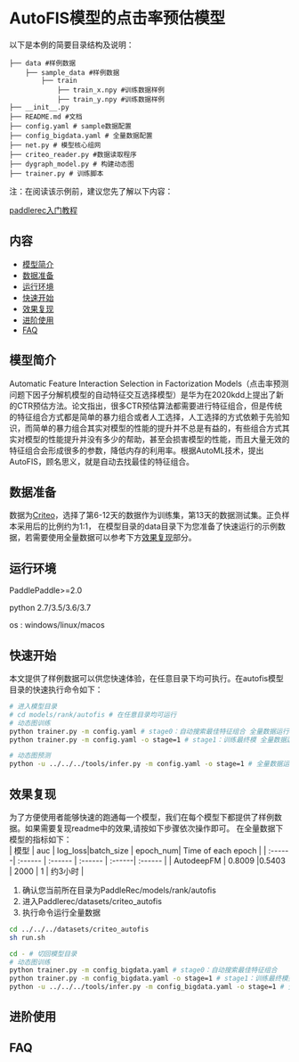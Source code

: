 # AutoFIS模型的点击率预估模型

以下是本例的简要目录结构及说明： 

```
├── data #样例数据
    ├── sample_data #样例数据
        ├── train
            ├── train_x.npy #训练数据样例
            ├── train_y.npy #训练数据样例
├── __init__.py
├── README.md #文档
├── config.yaml # sample数据配置
├── config_bigdata.yaml # 全量数据配置
├── net.py # 模型核心组网
├── criteo_reader.py #数据读取程序
├── dygraph_model.py # 构建动态图
├── trainer.py # 训练脚本
```

注：在阅读该示例前，建议您先了解以下内容：

[paddlerec入门教程](https://github.com/PaddlePaddle/PaddleRec/blob/master/README.md)

## 内容

- [模型简介](#模型简介)
- [数据准备](#数据准备)
- [运行环境](#运行环境)
- [快速开始](#快速开始)
- [效果复现](#效果复现)
- [进阶使用](#进阶使用)
- [FAQ](#FAQ)

## 模型简介
Automatic Feature Interaction Selection in Factorization Models（点击率预测问题下因子分解机模型的自动特征交互选择模型）是华为在2020kdd上提出了新的CTR预估方法。论文指出，很多CTR预估算法都需要进行特征组合，但是传统的特征组合方式都是简单的暴力组合或者人工选择，人工选择的方式依赖于先验知识，而简单的暴力组合其实对模型的性能的提升并不总是有益的，有些组合方式其实对模型的性能提升并没有多少的帮助，甚至会损害模型的性能，而且大量无效的特征组合会形成很多的参数，降低内存的利用率。根据AutoML技术，提出AutoFIS，顾名思义，就是自动去找最佳的特征组合。

## 数据准备

数据为[Criteo](http://labs.criteo.com/downloads/download-terabyte-click-log)，选择了第6-12天的数据作为训练集，第13天的数据测试集。正负样本采用后的比例约为1:1，
在模型目录的data目录下为您准备了快速运行的示例数据，若需要使用全量数据可以参考下方[效果复现](#效果复现)部分。

## 运行环境
PaddlePaddle>=2.0

python 2.7/3.5/3.6/3.7

os : windows/linux/macos 

## 快速开始
本文提供了样例数据可以供您快速体验，在任意目录下均可执行。在autofis模型目录的快速执行命令如下： 
```bash
# 进入模型目录
# cd models/rank/autofis # 在任意目录均可运行
# 动态图训练
python trainer.py -m config.yaml # stage0：自动搜索最佳特征组合 全量数据运行config_bigdata.yaml
python trainer.py -m config.yaml -o stage=1 # stage1：训练最终模 全量数据运行config_bigdata.yaml型

# 动态图预测
python -u ../../../tools/infer.py -m config.yaml -o stage=1 # 全量数据运行config_bigdata.yaml
``` 
## 效果复现
为了方便使用者能够快速的跑通每一个模型，我们在每个模型下都提供了样例数据。如果需要复现readme中的效果,请按如下步骤依次操作即可。
在全量数据下模型的指标如下：  
| 模型 | auc | log_loss|batch_size | epoch_num| Time of each epoch |
| :------| :------ | :------ | :------ | :------| :------ | 
| AutodeepFM | 0.8009 |0.5403 | 2000 | 1 | 约3小时 |

1. 确认您当前所在目录为PaddleRec/models/rank/autofis
2. 进入Paddlerec/datasets/criteo_autofis
3. 执行命令运行全量数据

``` bash
cd ../../../datasets/criteo_autofis
sh run.sh
```
```bash
cd - # 切回模型目录
# 动态图训练
python trainer.py -m config_bigdata.yaml # stage0：自动搜索最佳特征组合
python trainer.py -m config_bigdata.yaml -o stage=1 # stage1：训练最终模型
python -u ../../../tools/infer.py -m config_bigdata.yaml -o stage=1 # 预测 
```
## 进阶使用
  
## FAQ
